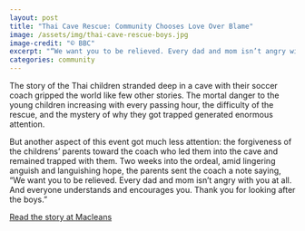 ```yaml
---
layout: post
title: "Thai Cave Rescue: Community Chooses Love Over Blame"
image: /assets/img/thai-cave-rescue-boys.jpg
image-credit: "© BBC"
excerpt: "“We want you to be relieved. Every dad and mom isn’t angry with you at all.”"
categories: community
---
```

<p>The story of the Thai children stranded deep in a cave with their soccer coach gripped the world like few other stories. The mortal danger to the young children increasing with every passing hour, the difficulty of the rescue, and the mystery of why they got trapped generated enormous attention.<p>

<p>But another aspect of this event got much less attention: the forgiveness of the childrens’ parents toward the coach who led them into the cave and remained trapped with them.
Two weeks into the ordeal, amid lingering anguish and languishing hope, the parents sent the coach a note saying, “We want you to be relieved. Every dad and mom isn’t angry with you at all. And everyone understands and encourages you. Thank you for looking after the boys.”</p>

<p class="story-link"><a href="https://www.macleans.ca/news/world/thai-cave-rescue-trapped-coachs-community-chooses-love-over-blame/" target="_blank">Read the story at Macleans</a></p>
